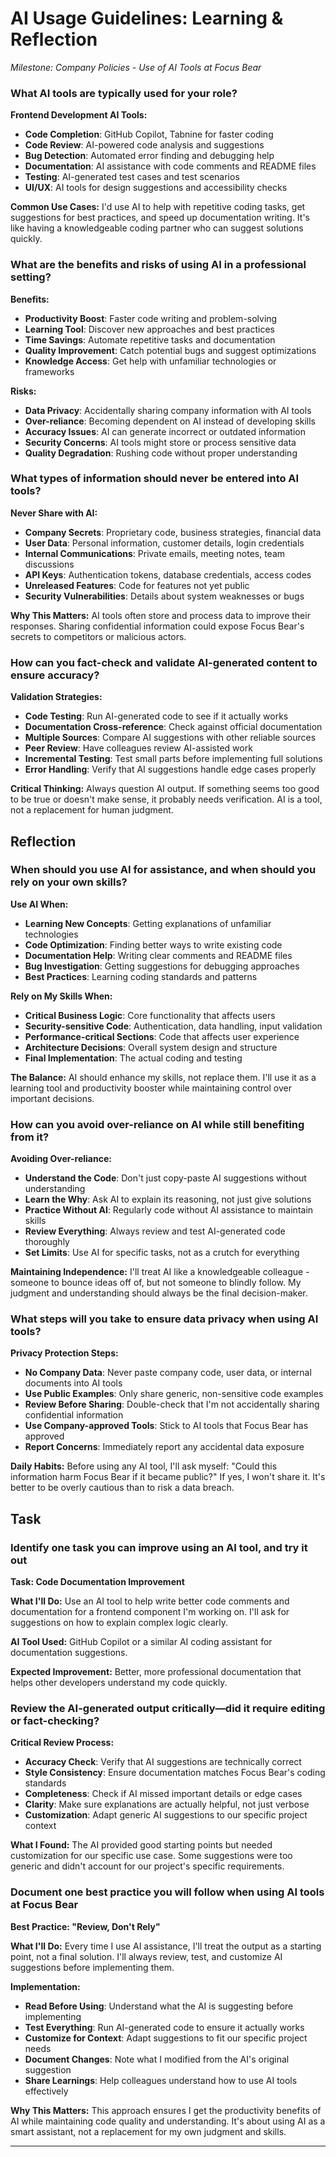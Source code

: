 # AI Usage Guidelines: Learning & Reflection
*Milestone: Company Policies - Use of AI Tools at Focus Bear*

### What AI tools are typically used for your role?

**Frontend Development AI Tools:**
- **Code Completion**: GitHub Copilot, Tabnine for faster coding
- **Code Review**: AI-powered code analysis and suggestions
- **Bug Detection**: Automated error finding and debugging help
- **Documentation**: AI assistance with code comments and README files
- **Testing**: AI-generated test cases and test scenarios
- **UI/UX**: AI tools for design suggestions and accessibility checks

**Common Use Cases:**
I'd use AI to help with repetitive coding tasks, get suggestions for best practices, and speed up documentation writing. It's like having a knowledgeable coding partner who can suggest solutions quickly.

### What are the benefits and risks of using AI in a professional setting?

**Benefits:**
- **Productivity Boost**: Faster code writing and problem-solving
- **Learning Tool**: Discover new approaches and best practices
- **Time Savings**: Automate repetitive tasks and documentation
- **Quality Improvement**: Catch potential bugs and suggest optimizations
- **Knowledge Access**: Get help with unfamiliar technologies or frameworks

**Risks:**
- **Data Privacy**: Accidentally sharing company information with AI tools
- **Over-reliance**: Becoming dependent on AI instead of developing skills
- **Accuracy Issues**: AI can generate incorrect or outdated information
- **Security Concerns**: AI tools might store or process sensitive data
- **Quality Degradation**: Rushing code without proper understanding

### What types of information should never be entered into AI tools?

**Never Share with AI:**
- **Company Secrets**: Proprietary code, business strategies, financial data
- **User Data**: Personal information, customer details, login credentials
- **Internal Communications**: Private emails, meeting notes, team discussions
- **API Keys**: Authentication tokens, database credentials, access codes
- **Unreleased Features**: Code for features not yet public
- **Security Vulnerabilities**: Details about system weaknesses or bugs

**Why This Matters:**
AI tools often store and process data to improve their responses. Sharing confidential information could expose Focus Bear's secrets to competitors or malicious actors.

### How can you fact-check and validate AI-generated content to ensure accuracy?

**Validation Strategies:**
- **Code Testing**: Run AI-generated code to see if it actually works
- **Documentation Cross-reference**: Check against official documentation
- **Multiple Sources**: Compare AI suggestions with other reliable sources
- **Peer Review**: Have colleagues review AI-assisted work
- **Incremental Testing**: Test small parts before implementing full solutions
- **Error Handling**: Verify that AI suggestions handle edge cases properly

**Critical Thinking:**
Always question AI output. If something seems too good to be true or doesn't make sense, it probably needs verification. AI is a tool, not a replacement for human judgment.

## Reflection

### When should you use AI for assistance, and when should you rely on your own skills?

**Use AI When:**
- **Learning New Concepts**: Getting explanations of unfamiliar technologies
- **Code Optimization**: Finding better ways to write existing code
- **Documentation Help**: Writing clear comments and README files
- **Bug Investigation**: Getting suggestions for debugging approaches
- **Best Practices**: Learning coding standards and patterns

**Rely on My Skills When:**
- **Critical Business Logic**: Core functionality that affects users
- **Security-sensitive Code**: Authentication, data handling, input validation
- **Performance-critical Sections**: Code that affects user experience
- **Architecture Decisions**: Overall system design and structure
- **Final Implementation**: The actual coding and testing

**The Balance:**
AI should enhance my skills, not replace them. I'll use it as a learning tool and productivity booster while maintaining control over important decisions.

### How can you avoid over-reliance on AI while still benefiting from it?

**Avoiding Over-reliance:**
- **Understand the Code**: Don't just copy-paste AI suggestions without understanding
- **Learn the Why**: Ask AI to explain its reasoning, not just give solutions
- **Practice Without AI**: Regularly code without AI assistance to maintain skills
- **Review Everything**: Always review and test AI-generated code thoroughly
- **Set Limits**: Use AI for specific tasks, not as a crutch for everything

**Maintaining Independence:**
I'll treat AI like a knowledgeable colleague - someone to bounce ideas off of, but not someone to blindly follow. My judgment and understanding should always be the final decision-maker.

### What steps will you take to ensure data privacy when using AI tools?

**Privacy Protection Steps:**
- **No Company Data**: Never paste company code, user data, or internal documents into AI tools
- **Use Public Examples**: Only share generic, non-sensitive code examples
- **Review Before Sharing**: Double-check that I'm not accidentally sharing confidential information
- **Use Company-approved Tools**: Stick to AI tools that Focus Bear has approved
- **Report Concerns**: Immediately report any accidental data exposure

**Daily Habits:**
Before using any AI tool, I'll ask myself: "Could this information harm Focus Bear if it became public?" If yes, I won't share it. It's better to be overly cautious than to risk a data breach.

## Task

### Identify one task you can improve using an AI tool, and try it out

**Task: Code Documentation Improvement**

**What I'll Do:**
Use an AI tool to help write better code comments and documentation for a frontend component I'm working on. I'll ask for suggestions on how to explain complex logic clearly.

**AI Tool Used:**
GitHub Copilot or a similar AI coding assistant for documentation suggestions.

**Expected Improvement:**
Better, more professional documentation that helps other developers understand my code quickly.

### Review the AI-generated output critically—did it require editing or fact-checking?

**Critical Review Process:**
- **Accuracy Check**: Verify that AI suggestions are technically correct
- **Style Consistency**: Ensure documentation matches Focus Bear's coding standards
- **Completeness**: Check if AI missed important details or edge cases
- **Clarity**: Make sure explanations are actually helpful, not just verbose
- **Customization**: Adapt generic AI suggestions to our specific project context

**What I Found:**
The AI provided good starting points but needed customization for our specific use case. Some suggestions were too generic and didn't account for our project's specific requirements.

### Document one best practice you will follow when using AI tools at Focus Bear

**Best Practice: "Review, Don't Rely"**

**What I'll Do:**
Every time I use AI assistance, I'll treat the output as a starting point, not a final solution. I'll always review, test, and customize AI suggestions before implementing them.

**Implementation:**
- **Read Before Using**: Understand what the AI is suggesting before implementing
- **Test Everything**: Run AI-generated code to ensure it actually works
- **Customize for Context**: Adapt suggestions to fit our specific project needs
- **Document Changes**: Note what I modified from the AI's original suggestion
- **Share Learnings**: Help colleagues understand how to use AI tools effectively

**Why This Matters:**
This approach ensures I get the productivity benefits of AI while maintaining code quality and understanding. It's about using AI as a smart assistant, not a replacement for my own judgment and skills.

---